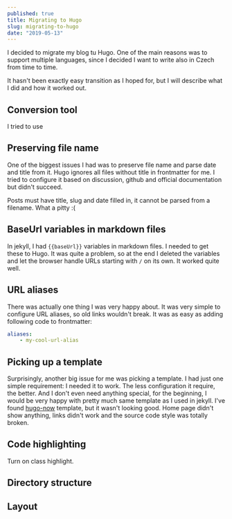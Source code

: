 ```yaml
---
published: true
title: Migrating to Hugo
slug: migrating-to-hugo
date: "2019-05-13"
---
```

I decided to migrate my blog tu Hugo. One of the main reasons was to support multiple languages, since I decided
I want to write also in Czech from time to time.

It hasn't been exactly easy transition as I hoped for, but I will describe what I did and how it worked out.

## Conversion tool
I tried to use

## Preserving file name
One of the biggest issues I had was to preserve file name and parse date and title from it. Hugo ignores all files
without title in frontmatter for me. I tried to configure it based on discussion, github and official documentation
but didn't succeed.

Posts must have title, slug and date filled in, it cannot be parsed from a filename. What a pitty :(

## BaseUrl variables in markdown files
In jekyll, I had `{{baseUrl}}` variables in markdown files. I needed to get these to Hugo. It was quite a problem,
so at the end I deleted the variables and let the browser handle URLs starting with `/` on its own. It worked quite well.

## URL aliases
There was actually one thing I was very happy about. It was very simple to configure URL aliases, so old links wouldn't break.
It was as easy as adding following code to frontmatter:

```yaml
aliases:
    - my-cool-url-alias
```

## Picking up a template
Surprisingly, another big issue for me was picking a template. I had just one simple requirement: I needed it to work.
The less configuration it require, the better. And I don't even need anything special, for the beginning, I would be very
happy with pretty much same template as I used in jekyll. I've found [hugo-now](https://github.com/mikeblum/hugo-now)
template, but it wasn't looking good. Home page didn't show anything, links didn't work and the source code style
was totally broken.

## Code highlighting
Turn on class highlight.

## Directory structure
## Layout
